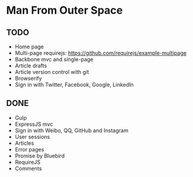 # Man From Outer Space

## TODO

* Home page
* Multi-page requirejs: https://github.com/requirejs/example-multipage
* Backbone mvc and single-page
* Article drafts
* Article version control with git
* Browserify
* Sign in with Twitter, Facebook, Google, LinkedIn

## DONE

* Gulp
* ExpressJS mvc
* Sign in with Weibo, QQ, GitHub and Instagram
* User sessions
* Articles
* Error pages
* Promise by Bluebird
* RequireJS
* Comments
